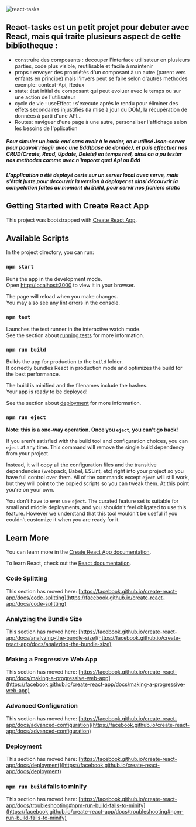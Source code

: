 
![react-tasks](https://user-images.githubusercontent.com/79156846/164283358-f2664114-940d-47d4-be74-d92685c4e43c.PNG)
## React-tasks est un petit projet pour debuter avec React, mais qui traite plusieurs aspect de cette bibliotheque :
- construire des composants  : decouper l'interface utilisateur en plusieurs parties, code plus visible, reutilisable et facile à maintenir 
- props : envoyer des propriétés d'un composant à un autre (parent vers enfants en principe) mais l'invers peut se faire selon d'autres methodes exemple: context-Api, Redux
- state: état initial du composant qui peut evoluer avec le temps ou sur une action de l'utilisateur
- cycle de vie : useEffect : s'execute aprés le rendu pour éliminer des effets secondaires injustifiés (la mise à jour du DOM, la récupération de données à parti d'une   API...
- Routes: naviguer d'une page à une autre, personaliser l'affichage selon les besoins de l'pplication

 ##### Pour simuler un back-end sans avoir à le coder, on a utilisé Json-server pour pouvoir réagir avec une Bdd(base de donnée), et puis effectuer nos CRUD(Create,       Read, Update, Delete) en temps réel, ainsi on a pu tester nos methodes comme avec n'imporet quel Api ou Bdd
 
 ##### L'application a été deployé certe sur un server local avec serve, mais s'était juste pour decouvrir la version à deployer et ainsi découvrir la compelation faites au moment du Build, pour servir nos fichiers static 
 
## Getting Started with Create React App

This project was bootstrapped with [Create React App](https://github.com/facebook/create-react-app).

## Available Scripts

In the project directory, you can run:

### `npm start`

Runs the app in the development mode.\
Open [http://localhost:3000](http://localhost:3000) to view it in your browser.

The page will reload when you make changes.\
You may also see any lint errors in the console.

### `npm test`

Launches the test runner in the interactive watch mode.\
See the section about [running tests](https://facebook.github.io/create-react-app/docs/running-tests) for more information.

### `npm run build`

Builds the app for production to the `build` folder.\
It correctly bundles React in production mode and optimizes the build for the best performance.

The build is minified and the filenames include the hashes.\
Your app is ready to be deployed!

See the section about [deployment](https://facebook.github.io/create-react-app/docs/deployment) for more information.

### `npm run eject`

**Note: this is a one-way operation. Once you `eject`, you can't go back!**

If you aren't satisfied with the build tool and configuration choices, you can `eject` at any time. This command will remove the single build dependency from your project.

Instead, it will copy all the configuration files and the transitive dependencies (webpack, Babel, ESLint, etc) right into your project so you have full control over them. All of the commands except `eject` will still work, but they will point to the copied scripts so you can tweak them. At this point you're on your own.

You don't have to ever use `eject`. The curated feature set is suitable for small and middle deployments, and you shouldn't feel obligated to use this feature. However we understand that this tool wouldn't be useful if you couldn't customize it when you are ready for it.

## Learn More

You can learn more in the [Create React App documentation](https://facebook.github.io/create-react-app/docs/getting-started).

To learn React, check out the [React documentation](https://reactjs.org/).

### Code Splitting

This section has moved here: [https://facebook.github.io/create-react-app/docs/code-splitting](https://facebook.github.io/create-react-app/docs/code-splitting)

### Analyzing the Bundle Size

This section has moved here: [https://facebook.github.io/create-react-app/docs/analyzing-the-bundle-size](https://facebook.github.io/create-react-app/docs/analyzing-the-bundle-size)

### Making a Progressive Web App

This section has moved here: [https://facebook.github.io/create-react-app/docs/making-a-progressive-web-app](https://facebook.github.io/create-react-app/docs/making-a-progressive-web-app)

### Advanced Configuration

This section has moved here: [https://facebook.github.io/create-react-app/docs/advanced-configuration](https://facebook.github.io/create-react-app/docs/advanced-configuration)

### Deployment

This section has moved here: [https://facebook.github.io/create-react-app/docs/deployment](https://facebook.github.io/create-react-app/docs/deployment)

### `npm run build` fails to minify

This section has moved here: [https://facebook.github.io/create-react-app/docs/troubleshooting#npm-run-build-fails-to-minify](https://facebook.github.io/create-react-app/docs/troubleshooting#npm-run-build-fails-to-minify)
